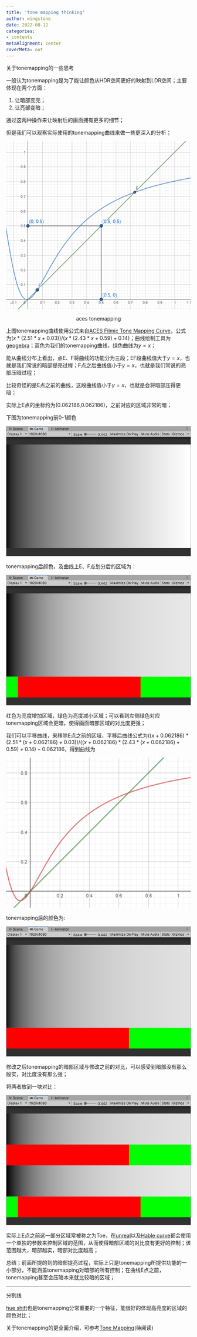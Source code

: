 ```yaml
---
title: 'tone mapping thinking'
author: wingstone
date: 2022-08-12
categories:
- contents
metaAlignment: center
coverMeta: out
---
```


关于tonemapping的一些思考

<!--more-->

一般认为tonemapping是为了能让颜色从HDR空间更好的映射到LDR空间；主要体现在两个方面：

1. 让暗部变亮；
2. 让亮部变暗；

通过这两种操作来让映射后的画面拥有更多的细节；

但是我们可以观察实际使用的tonemapping曲线来做一些更深入的分析；

![tonemapping](tonemapping.png)
<center>aces tonemapping</center>

上图tonemapping曲线使用公式来自[ACES Filmic Tone Mapping Curve](https://knarkowicz.wordpress.com/2016/01/06/aces-filmic-tone-mapping-curve/)，公式为$(x * (2.51 * x + 0.03)) / (x * (2.43 * x + 0.59) + 0.14)$；曲线绘制工具为[geogebra](https://www.geogebra.org/geometry)；蓝色为我们的tonemapping曲线，绿色曲线为$y=x$；

能从曲线分布上看出，点E、F将曲线的功能分为三段；EF段曲线值大于$y=x$，也就是我们常说的暗部提亮过程；F点之后曲线值小于$y=x$，也就是我们常说的亮部压暗过程；

比较奇怪的是E点之前的曲线，这段曲线值小于$y=x$，也就是会将暗部压得更暗；

实际上E点的坐标约为(0.062186,0.062186)，之前对应的区域非常的暗；

下图为tonemapping前0-1颜色

![01](01.png)

tonemapping后颜色，及曲线上E、F点划分后的区域为：

![mask](mask.png)

红色为亮度增加区域，绿色为亮度减小区域；可以看到左侧绿色对应tonemapping区域会更暗，使得画面暗部区域的对比度更强；

我们可以平移曲线，来移除E点之前的区域，平移后曲线公式为$((x + 0.062186)*(2.51*(x + 0.062186) + 0.03))/((x + 0.062186)*(2.43*(x + 0.062186) + 0.59) + 0.14)-0.062186$，得到曲线为

![move](move.png)

tonemapping后的颜色为:

![new](new.png)

修改之后tonemapping的暗部区域与修改之前的对比，可以感受到暗部没有那么殷实，对比度没有那么强；

将两者放到一块对比：

![diff](diff.png)

实际上E点之前这一部分区域常被称之为Toe，在[unreal](https://docs.unrealengine.com/4.27/en-US/RenderingAndGraphics/PostProcessEffects/ColorGrading/)以及[Hable curve](http://filmicworlds.com/blog/filmic-tonemapping-with-piecewise-power-curves/)都会使用一个单独的参数来控制区域的范围，从而使得暗部区域的对比度有更好的控制；该范围越大，暗部越实，暗部对比度越高；

总结；前面所提的到的暗部提亮过程，实际上只是tonemapping所提供功能的一小部分，不能涵盖tonemapping对暗部的所有控制；在曲线E点之前，tonemapping甚至会压暗本来就比较暗的区域；

-----
分割线

[hue shift](https://zhuanlan.zhihu.com/p/356435019)也是tonemapping分常重要的一个特征，能很好的体现高亮度的区域的颜色对比；

关于tonemapping的更全面介绍，可参考[Tone Mapping](https://www.cl.cam.ac.uk/~rkm38/pdfs/tone_mapping.pdf)(待阅读)